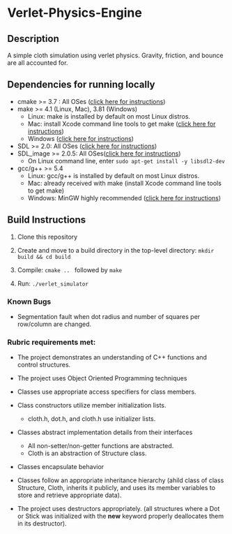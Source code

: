 # Verlet-Physics-Engine 

## Description


A simple cloth simulation using verlet physics. Gravity, friction, and bounce are all accounted for.


## Dependencies for running locally


- cmake >= 3.7 : All OSes ([click here for instructions](https://cmake.org/install/))
- make >= 4.1 (Linux, Mac), 3.81 (Windows)
    - Linux: make is installed by default on most Linux distros.
    - Mac: install Xcode command line tools to get make ([click here for instructions](https://developer.apple.com/xcode/features/))
    - Windows ([click here for instructions](https://developer.apple.com/xcode/features/))
- SDL >= 2.0: All OSes ([click here for instructions](https://wiki.libsdl.org/Installation))
- SDL_image >= 2.0.5: All OSes([click here for instructions](https://www.libsdl.org/projects/SDL_image/))
    - On Linux command line, enter ``sudo apt-get install -y libsdl2-dev``
- gcc/g++ >= 5.4
    - Linux: gcc/g++ is installed by default on most Linux distros.
    - Mac: already received with make (install Xcode command line tools to get make)
    - Windows: MinGW highly recommended ([click here for instructions](http://www.mingw.org/))


## Build Instructions


1. Clone this repository

2. Create and move to a build directory in the top-level directory: `mkdir build && cd build`

3. Compile: `cmake .. ` followed by `make`

4. Run: `./verlet_simulator`


### Known Bugs

- Segmentation fault when dot radius and number of squares per row/column are changed.

### Rubric requirements met:

- The project demonstrates an understanding of C++ functions and control structures.

- The project uses Object Oriented Programming techniques

- Classes use appropriate access specifiers for class members.

- Class constructors utilize member initialization lists.
    - cloth.h, dot.h, and cloth.h use initializer lists.

- Classes abstract implementation details from their interfaces
    - All non-setter/non-getter functions are abstracted.
    - Cloth is an abstraction of Structure class.

- Classes encapsulate behavior 

- Classes follow an appropriate inheritance hierarchy (ahild class of class Structure, Cloth, inherits it publicly, and uses its member variables to store and retrieve appropriate data).

- The project uses destructors appropriately. (all structures where a Dot or Stick was initialized with the **new** keyword properly deallocates them in its destructor).

